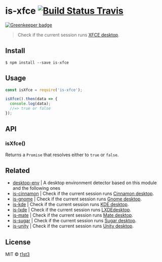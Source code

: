 # is-xfce [![Build Status Travis](https://travis-ci.org/t1st3/is-xfce.svg?branch=master)](https://travis-ci.org/t1st3/is-xfce)

[![Greenkeeper badge](https://badges.greenkeeper.io/t1st3/is-xfce.svg)](https://greenkeeper.io/)

> Check if the current session runs [XFCE desktop](https://www.xfce.org/).


## Install

```
$ npm install --save is-xfce
```


## Usage

```js
const isXfce = require('is-xfce');

isXfce().then(data => {
  console.log(data);
  //=> true or false
});
```


## API

### isXfce()

Returns a `Promise` that resolves either to `true` or `false`.


## Related

* [desktop-env](https://github.com/t1st3/desktop-env) | A desktop environment detector based on this module and the following ones
* [is-cinnamon](https://github.com/t1st3/is-cinnamon) | Check if the current session runs [Cinnamon desktop](https://github.com/linuxmint/Cinnamon).
* [is-gnome](https://github.com/t1st3/is-gnome) | Check if the current session runs [Gnome desktop](https://www.gnome.org/).
* [is-kde](https://github.com/t1st3/is-kde) | Check if the current session runs [KDE desktop](https://www.kde.org/).
* [is-lxde](https://github.com/t1st3/is-lxde) | Check if the current session runs [LXDEdesktop](http://lxde.org/).
* [is-mate](https://github.com/t1st3/is-mate) | Check if the current session runs [Mate desktop](http://mate-desktop.com/).
* [is-sugar](https://github.com/t1st3/is-sugar) | Check if the current session runs [Sugar desktop](https://www.sugarlabs.org/).
* [is-unity](https://github.com/t1st3/is-unity) | Check if the current session runs [Unity desktop](https://unity.ubuntu.com/).


## License

MIT © [t1st3](https://t1st3.com)
